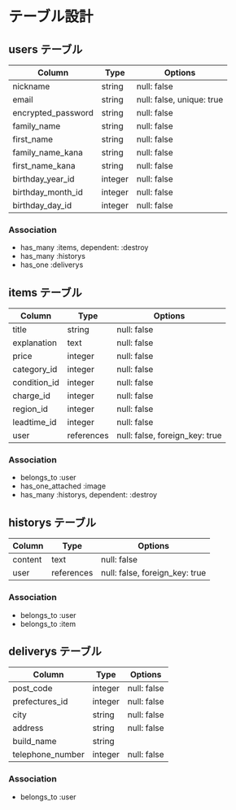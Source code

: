 # テーブル設計

## users テーブル

| Column             | Type    | Options                   |
| ------------------ | ------- | ------------------------- |
| nickname           | string  | null: false               |
| email              | string  | null: false, unique: true |
| encrypted_password | string  | null: false               |
| family_name        | string  | null: false               |
| first_name         | string  | null: false               |
| family_name_kana   | string  | null: false               |
| first_name_kana    | string  | null: false               |
| birthday_year_id   | integer | null: false               |
| birthday_month_id  | integer | null: false               |
| birthday_day_id    | integer | null: false               |

### Association

- has_many :items, dependent: :destroy
- has_many :historys
- has_one :deliverys

## items テーブル

| Column       | Type       | Options                        |
| ------------ | ---------- | ------------------------------ |
| title        | string     | null: false                    |
| explanation  | text       | null: false                    |
| price        | integer    | null: false                    |
| category_id  | integer    | null: false                    |
| condition_id | integer    | null: false                    |
| charge_id    | integer    | null: false                    |
| region_id    | integer    | null: false                    |
| leadtime_id  | integer    | null: false                    |
| user         | references | null: false, foreign_key: true |

### Association

- belongs_to :user
- has_one_attached :image
- has_many :historys, dependent: :destroy

## historys テーブル

| Column    | Type       | Options                        |
| --------- | ---------- | ------------------------------ |
| content   | text       | null: false                    |
| user      | references | null: false, foreign_key: true |

### Association

- belongs_to :user
- belongs_to :item

## deliverys テーブル

| Column           | Type    | Options     |
| ---------------- | ------- | ----------- |
| post_code        | integer | null: false |
| prefectures_id   | integer | null: false |
| city             | string  | null: false |
| address          | string  | null: false |
| build_name       | string  |             |
| telephone_number | integer | null: false |

### Association

- belongs_to :user